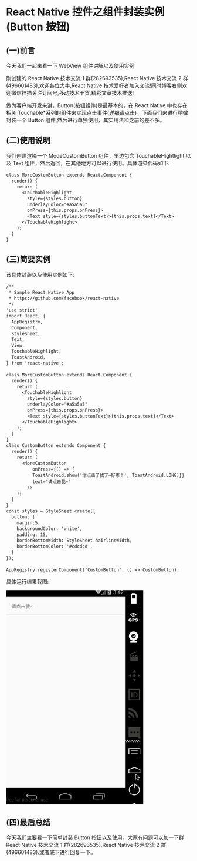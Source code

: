 # React Native 控件之组件封装实例(Button 按钮)

## (一)前言

今天我们一起来看一下 WebView 组件讲解以及使用实例

刚创建的 React Native 技术交流 1 群(282693535),React Native 技术交流 2 群(496601483),欢迎各位大牛,React Native 技术爱好者加入交流!同时博客右侧欢迎微信扫描关注订阅号,移动技术干货,精彩文章技术推送!

做为客户端开发来讲，Button(按钮组件)是最基本的，在 React Native 中也存在相关 Touchable*系列的组件来实现点击事件([详细请点击](http://www.lcode.org/%E3%80%90react-native%E5%BC%80%E5%8F%91%E3%80%91react-native%E6%8E%A7%E4%BB%B6%E4%B9%8Btouchable%E7%B3%BB%E5%88%97%E7%BB%84%E4%BB%B6%E8%AF%A6%E8%A7%A318/))。下面我们来进行稍微封装一个 Button 组件,然后进行单独使用，其实用法和之前的差不多。

## (二)使用说明

我们创建渲染一个 ModeCustomButton 组件，里边包含 TouchableHightlight 以及 Text 组件，然后返回，在其他地方可以进行使用。具体渲染代码如下:

```
class MoreCustomButton extends React.Component {
  render() {
    return (
      <TouchableHighlight
        style={styles.button}
        underlayColor="#a5a5a5"
        onPress={this.props.onPress}>
        <Text style={styles.buttonText}>{this.props.text}</Text>
      </TouchableHighlight>
    );
  }
}
```

## (三)简要实例

该具体封装以及使用实例如下:

```
/**
 * Sample React Native App
 * https://github.com/facebook/react-native
 */
'use strict';
import React, {
  AppRegistry,
  Component,
  StyleSheet,
  Text,
  View,
  TouchableHighlight,
  ToastAndroid,
} from 'react-native';
 
class MoreCustomButton extends React.Component {
  render() {
    return (
      <TouchableHighlight
        style={styles.button}
        underlayColor="#a5a5a5"
        onPress={this.props.onPress}>
        <Text style={styles.buttonText}>{this.props.text}</Text>
      </TouchableHighlight>
    );
  }
}
class CustomButton extends Component {
  render() {
    return (
      <MoreCustomButton
          onPress={() => {
          ToastAndroid.show('你点击了我了~好疼！', ToastAndroid.LONG)}}
          text="请点击我~"
        />
    );
  }
}
const styles = StyleSheet.create({
  button: {
    margin:5,
    backgroundColor: 'white',
    padding: 15,
    borderBottomWidth: StyleSheet.hairlineWidth,
    borderBottomColor: '#cdcdcd',
  }
});
 
AppRegistry.registerComponent('CustomButton', () => CustomButton);
```

具体运行结果截图:

![](images/4.gif)

## (四)最后总结

今天我们主要看一下简单封装 Button 按钮以及使用。大家有问题可以加一下群 React Native 技术交流 1 群(282693535),React Native 技术交流 2 群(496601483).或者底下进行回复一下。